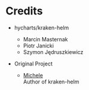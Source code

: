 Credits
=======
  
  - hycharts/kraken-helm
    * Marcin Masternak
    * Piotr Janicki
    * Szymon Jędruszkiewicz

  - Original Project
    * [Michele](https://github.com/mikescandy)<br/>
      Author of kraken-helm
